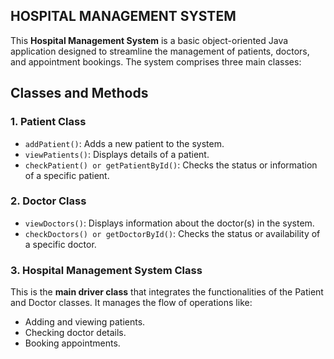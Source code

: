 ## HOSPITAL MANAGEMENT SYSTEM

This **Hospital Management System** is a basic object-oriented Java application designed to streamline the management of patients, doctors, and appointment bookings. The system comprises three main classes:

## Classes and Methods

### 1. **Patient Class**
- `addPatient()`: Adds a new patient to the system.
- `viewPatients()`: Displays details of a patient.
- `checkPatient() or getPatientById()`: Checks the status or information of a specific patient.

### 2. **Doctor Class**
- `viewDoctors()`: Displays information about the doctor(s) in the system.
- `checkDoctors() or getDoctorById()`: Checks the status or availability of a specific doctor.

### 3. **Hospital Management System Class**
This is the **main driver class** that integrates the functionalities of the Patient and Doctor classes. It manages the flow of operations like:
- Adding and viewing patients.
- Checking doctor details.
- Booking appointments.
